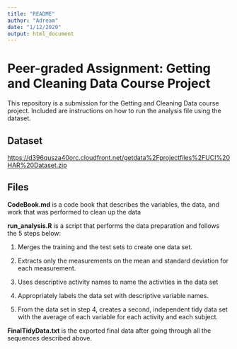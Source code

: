 ```yaml
---
title: "README"
author: "Adream"
date: "1/12/2020"
output: html_document
---
```


# Peer-graded Assignment: Getting and Cleaning Data Course Project

This repository is a submission for the Getting and Cleaning Data course project. Included are instructions on how to run the analysis file using the dataset.

## Dataset
https://d396qusza40orc.cloudfront.net/getdata%2Fprojectfiles%2FUCI%20HAR%20Dataset.zip


## Files
**CodeBook.md** is a code book that describes the variables, the data, and work that was performed to clean up the data

**run_analysis.R** is a script that performs the data preparation and follows the 5 steps below:

1. Merges the training and the test sets to create one data set.

2. Extracts only the measurements on the mean and standard deviation for each measurement.

3. Uses descriptive activity names to name the activities in the data set

4. Appropriately labels the data set with descriptive variable names.

5. From the data set in step 4, creates a second, independent tidy data set with the average of each variable           for each activity and each subject.
        
**FinalTidyData.txt** is the exported final data after going through all the sequences described above.
